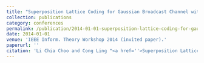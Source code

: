 ```yaml
---
title: "Superposition Lattice Coding for Gaussian Broadcast Channel with Confidential Message"
collection: publications
category: conferences
permalink: /publication/2014-01-01-superposition-lattice-coding-for-gaussian-broadcast-channel-with-confidential-message
date: 2014-01-01
venue: 'IEEE Inform. Theory Workshop 2014 (invited paper).'
paperurl: ''
citation: 'Li Chia Choo and Cong Ling "<a href=''>Superposition Lattice Coding for Gaussian Broadcast Channel with Confidential Message</a>", IEEE Inform. Theory Workshop 2014 (invited paper).'
---
```

